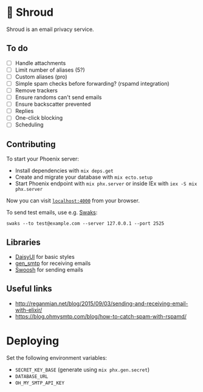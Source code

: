 # 🥷 Shroud

Shroud is an email privacy service.

## To do

- [ ] Handle attachments
- [ ] Limit number of aliases (5?)
- [ ] Custom aliases (pro)
- [ ] Simple spam checks before forwarding? (rspamd integration)
- [ ] Remove trackers
- [ ] Ensure randoms can't send emails
- [ ] Ensure backscatter prevented
- [ ] Replies
- [ ] One-click blocking
- [ ] Scheduling

## Contributing

To start your Phoenix server:

  * Install dependencies with `mix deps.get`
  * Create and migrate your database with `mix ecto.setup`
  * Start Phoenix endpoint with `mix phx.server` or inside IEx with `iex -S mix phx.server`

Now you can visit [`localhost:4000`](http://localhost:4000) from your browser.

To send test emails, use e.g. [Swaks](https://www.jetmore.org/john/code/swaks/):
```
swaks --to test@example.com --server 127.0.0.1 --port 2525
```

## Libraries

- [DaisyUI](https://daisyui.com/) for basic styles
- [gen_smtp](https://github.com/gen-smtp/gen_smtp) for receiving emails
- [Swoosh](https://hexdocs.pm/swoosh/Swoosh.html) for sending emails

## Useful links

- http://reganmian.net/blog/2015/09/03/sending-and-receiving-email-with-elixir/
- https://blog.ohmysmtp.com/blog/how-to-catch-spam-with-rspamd/

# Deploying

Set the following environment variables:
- `SECRET_KEY_BASE` (generate using `mix phx.gen.secret`)
- `DATABASE_URL`
- `OH_MY_SMTP_API_KEY`
